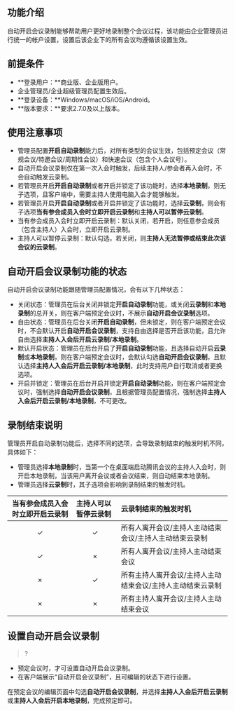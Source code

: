 

## 功能介绍
自动开启会议录制能够帮助用户更好地录制整个会议过程，该功能由企业管理员进行统一的帐户设置，设置后该企业下的所有会议均遵循该设置生效。

## 前提条件
- **登录用户：**商业版、企业版用户。
- 企业管理员/企业超级管理员配置生效后。
- **登录设备：**Windows/macOS/iOS/Android。
- **版本要求：**要求2.7.0及以上版本。

## 使用注意事项
- 管理员配置**开启自动录制**能力后，对所有类型的会议生效，包括预定会议（常规会议/特邀会议/周期性会议）和快速会议（包含个人会议号）。
- 自动开启会议录制仅在第一次入会时触发，后续主持人/参会者再入会时，不会自动触发云录制。
- 若管理员开启**开启自动录制**或者开启并锁定了该功能时，选择**本地录制**，则无子选项，且客户端中，需要主持人使用电脑入会才能够触发。
- 若管理员开启**开启自动录制**或者开启并锁定了该功能时，选择**云录制**，则会有子选项**当有参会成员入会时立即开启云录制**和**主持人可以暂停云录制**。
- 当有参会成员入会时立即开启云录制：默认关闭，若开启，则任意参会成员（包含主持人）入会时，立即开启云录制。
- 主持人可以暂停云录制：默认勾选，若关闭，则**主持人无法暂停或结束此次该会议的云录制**。

## 自动开启会议录制功能的状态
自动开启会议录制功能跟随管理员配置情况，会有以下几种状态：
 - 关闭状态：管理员在后台关闭并锁定**开启自动录制**功能，或关闭**云录制**和**本地录制**的总开关，则在客户端预定会议时，不展示**自动开启会议录制**选项。
 - 自由状态：管理员在后台关闭**开启自动录制**，但未锁定，则在客户端预定会议时，不会默认开启**自动开启会议录制**，支持自由选择是否开启该功能，且允许自由选择**主持人入会后开启云录制/本地录制**。
 - 默认开启状态：管理员在后台开启了**开启自动录制**功能，且选择自动开启**云录制**或**本地录制**，则在客户端预定会议时，会默认勾选**自动开启会议录制**，且默认选择**主持人入会后开启云录制/本地录制**，此时支持用户自行取消或者更换选项。
 - 开启并锁定：管理员在后台开启并锁定**开启自动录制**功能，则在客户端预定会议时，强制选择**自动开启会议录制**，且根据管理员配置情况，强制选择**主持人入会后开启云录制/本地录制**，不可更改。

## 录制结束说明
管理员开启自动录制功能后，选择不同的选项，会导致录制结束的触发时机不同，具体如下：
- 管理员选择**本地录制**时，当第一个在桌面端启动腾讯会议的主持人入会时，则开启本地录制，当该用户离开会议或者会议结束，则自动结束本地录制。
- 管理员选择**云录制**时，其子选项会影响到录制结束的触发时机。
<table>
<thead>
<tr>
<th>当有参会成员入会时立即开启云录制</th>
<th align="left">主持人可以暂停云录制</th>
<th align="left">云录制结束的触发时机</th>
</tr>
</thead>
<tbody><tr>
<td><center>✓</td>
<td><center>✓</td>
<td align="left">所有人离开会议/主持人主动结束会议/主持人主动结束云录制</td>
</tr>
<tr>
<td><center>✓</td>
<td align="left"><center>×</td>
<td align="left">所有人离开会议/主持人主动结束会议</td>
</tr>
<tr>
<td><center>×</td>
<td align="left"><center>✓</td>
<td align="left">所有主持人离开会议/主持人主动结束会议/主持人主动结束云录制</td>
</tr>
<tr>
<td><center>×</td>
<td align="left"><center>×</td>
<td align="left">所有主持人离开会议/主持人主动结束会议</td>
</tr>
</tbody></table>

## 设置自动开启会议录制
>?
- 预定会议时，才可设置自动开启会议录制。
- 在客户端展示“自动开启会议录制”，且可编辑的状态下进行设置。


在预定会议的编辑页面中勾选**自动开启会议录制**，并选择**主持人入会后开启云录制**或**主持人入会后开启本地录制**，完成预定即可。
